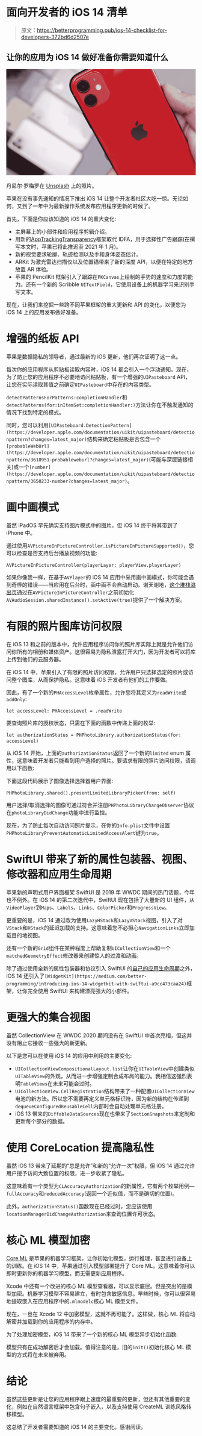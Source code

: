 # 面向开发者的 iOS 14 清单

> 原文：<https://betterprogramming.pub/ios-14-checklist-for-developers-372bd6d2507e>

## 让你的应用为 iOS 14 做好准备你需要知道什么

![](img/3267227565bc3c969762884007058207.png)

丹尼尔·罗梅罗在 [Unsplash](https://unsplash.com?utm_source=medium&utm_medium=referral) 上的照片。

苹果在没有事先通知的情况下推出 iOS 14 让整个开发者社区大吃一惊。无论如何，又到了一年中为最新操作系统发布应用程序更新的时候了。

首先，下面是你应该知道的 iOS 14 的重大变化:

*   主屏幕上的小部件和应用程序剪辑介绍。
*   用新的[AppTrackingTransparency](https://developer.apple.com/documentation/apptrackingtransparency)框架取代 IDFA，用于选择性广告跟踪(在撰写本文时，苹果已将此推迟至 2021 年 1 月)。
*   新的视觉要求轮廓、轨迹检测以及手和身体姿态估计。
*   ARKit 为激光雷达扫描仪以及位置锚带来了新的深度 API，以便在特定的地方放置 AR 体验。
*   苹果的 PencilKit 框架引入了跟踪在`PKCanvas`上绘制的手势的速度和力度的能力。还有一个新的 Scribble `UITextField`，它使用设备上的机器学习来识别手写文本。

现在，让我们来挖掘一些跨不同苹果框架的重大更新和 API 的变化，以便您为 iOS 14 上的应用发布做好准备。

# 增强的纸板 API

苹果是数据隐私的领导者，通过最新的 iOS 更新，他们再次证明了这一点。

每次你的应用程序从剪贴板读取内容时，iOS 14 都会引入一个浮动通知。现在，为了防止您的应用程序不必要地访问粘贴板，有一个增强的`UIPasteboard` API，让您在实际读取其值之前确定`UIPasteboard`中存在的内容类型。

`detectPatternsForPatterns:completionHandler`和`detectPatterns(for:inItemSet:completionHandler:)`方法让你在不触发通知的情况下找到特定的模式。

同时，您可以利用`[UIPasteboard.DetectionPattern](https://developer.apple.com/documentation/uikit/uipasteboard/detectionpattern?changes=latest_major)`结构来确定粘贴板是否包含一个`[probableWebUrl](https://developer.apple.com/documentation/uikit/uipasteboard/detectionpattern/3618951-probableweburl?changes=latest_major)`(可能与深层链接相关)或一个`[number](https://developer.apple.com/documentation/uikit/uipasteboard/detectionpattern/3650233-number?changes=latest_major)`。

# 画中画模式

虽然 iPadOS 早先确实支持图片模式中的图片，但 iOS 14 终于将其带到了 iPhone 中。

通过使用`AVPictureInPictureController.isPictureInPictureSupported()`，您可以检查是否支持后台播放视频的功能:

```
AVPictureInPictureController(playerLayer: playerView.playerLayer)
```

如果你像我一样，在基于`AVPlayer`的 iOS 14 应用中采用画中画模式，你可能会遇到奇怪的错误——当应用在后台时，画中画不会自动启动。谢天谢地，[这个堆栈溢出页](https://stackoverflow.com/questions/63739978/avpictureinpicturecontroller-doesnt-automatically-start-picture-in-picture-when)通过在`AVPictureInPictureController`之前初始化`AVAudioSession.sharedInstance().setActive(true)`提供了一个解决方案。

# 有限的照片图库访问权限

在 iOS 13 和之前的版本中，允许应用程序访问你的照片库实际上就是允许他们访问你所有的相册和媒体资产。这很容易为隐私泄露打开大门，因为开发者可以将库上传到他们的云服务器。

在 iOS 14 中，苹果引入了有限的照片访问权限，允许用户只选择选定的照片或访问整个图库，从而保护隐私。这意味着 iOS 开发者有他们的工作要做。

因此，有了一个新的`PHAccessLevel`枚举属性，允许您将其定义为`readWrite`或`addOnly`:

```
let accessLevel: PHAccessLevel = .readWrite
```

要查询照片库的授权状态，只需在下面的函数中传递上面的枚举:

```
let authorizationStatus = PHPhotoLibrary.authorizationStatus(for: accessLevel)
```

从 iOS 14 开始，上面的`authorizationStatus`返回了一个新的`limited` enum 属性，这意味着开发者只能看到用户选择的照片。要请求有限的照片访问权限，请调用以下函数:

下面这段代码展示了图像选择选择器用户界面:

```
PHPhotoLibrary.shared().presentLimitedLibraryPicker(from: self)
```

用户选择/取消选择的图像可通过符合并注册`PHPhotoLibraryChangeObserver`协议在`photoLibraryDidChange`功能中进行监控。

现在，为了防止每次自动访问照片提示，在你的`Info.plist`文件中设置`PHPhotoLibraryPreventAutomaticLimitedAccessAlert`键为`true`。

# SwiftUI 带来了新的属性包装器、视图、修改器和应用生命周期

苹果新的声明式用户界面框架 SwiftUI 是 2019 年 WWDC 期间的热门话题，今年也不例外。在 iOS 14 的第二次迭代中，SwiftUI 现在包括了大量新的 UI 组件，从`VideoPlayer`到`Maps`、`Labels`、`Links`、`ColorPicker`和`ProgressView`。

更重要的是，iOS 14 通过改为使用`LazyHStack`和`LazyVStack`视图，引入了对`VStack`和`HStack`的延迟加载的支持。这意味着您不必担心`NavigationLinks`立即加载目的地视图。

还有一个新的`Grid`组件在某种程度上帮助复制`UICollectionView`和一个`matchedGeometryEffect`修改器来创建惊人的过渡和动画。

除了通过使用全新的属性包装器和协议引入 SwiftUI 的[自己的应用生命周期](https://medium.com/better-programming/swiftuis-new-app-lifecycle-and-replacements-for-appdelegate-and-scenedelegate-in-ios-14-c9cf4a2367a9)之外，iOS 14 还引入了`[WidgetKit](https://medium.com/better-programming/introducing-ios-14-widgetkit-with-swiftui-a9cc473caa24)`框架，让你完全使用 SwiftUI 来构建漂亮强大的小部件。

# 更强大的集合视图

虽然 CollectionView 在 WWDC 2020 期间没有在 SwiftUI 中首次亮相，但这并没有阻止它接收一些强大的新更新。

以下是您可以在使用 iOS 14 的应用中利用的主要变化:

*   `UICollectionViewCompositionalLayout.list`让你在`UITableView`中创建类似`UITableView`的外观，从而进一步增强定制合成布局的能力。我相信这强烈表明`TableViews`在未来可能会过时。
*   `UICollectionView.CellRegistration`结构带来了一种配置`UICollectionView`电池的新方法。所以您不需要再定义单元格标识符，因为新的结构在传递到`dequeueConfiguredReusableCell`内部时会自动处理单元格注册。
*   iOS 13 带来的`DiffableDataSources`现在也带来了`SectionSnapshots`来定制和更新每个部分的数据。

# 使用 CoreLocation 提高隐私性

虽然 iOS 13 带来了延期的“总是允许”和新的“允许一次”权限，但 iOS 14 通过允许用户授予访问大致位置的权限，进一步收紧了隐私。

这意味着有一个类型为`CLAccuracyAuthorization`的新属性，它有两个枚举用例— `fullAccuracy`和`reducedAccuracy`(返回一个近似值，而不是确切的位置)。

此外，`authorizationStatus()`函数现在已经过时，您应该使用`locationManagerDidChangeAuthorization`来查询位置许可状态。

# 核心 ML 模型加密

[Core ML](https://developer.apple.com/documentation/coreml) 是苹果的机器学习框架，让你初始化模型，运行推理，甚至进行设备上的训练。在 iOS 14 中，苹果通过引入模型部署提升了 Core ML。这意味着你可以即时更新你的机器学习模型，而无需更新应用程序。

Xcode 中还有一个改进的核心 ML 模型查看器，可以显示底层。但是突出的是模型加密。机器学习模型不容易建立，有时包含敏感信息。早些时候，你可以很容易地提取嵌入在应用程序中的`.mlmodelc`核心 ML 模型文件。

现在，一旦在 Xcode 12 中加密模型，这就不再可能了。这样做，核心 ML 将自动解密并加载到你的应用程序的内存中。

为了处理加密模型，iOS 14 带来了一个新的核心 ML 模型异步初始化函数:

模型只有在成功解密后才会加载。值得注意的是，旧的`init()`初始化核心 ML 模型的方式将在未来被弃用。

# 结论

虽然这些更新是让您的应用程序跟上速度的最重要的更新，但还有其他重要的变化，例如在自然语言框架中包含句子嵌入，以及支持使用 CreateML 训练风格转移模型。

这总结了开发者需要知道的 iOS 14 的主要变化。感谢阅读。
